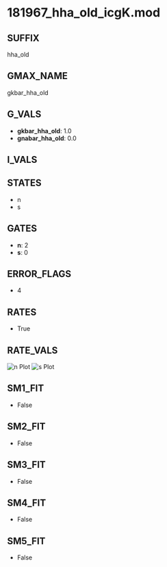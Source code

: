 # 181967_hha_old_icgK.mod

## SUFFIX

hha_old

## GMAX_NAME

gkbar_hha_old

## G_VALS

- **gkbar_hha_old**: 1.0
- **gnabar_hha_old**: 0.0

## I_VALS


## STATES

- n
- s

## GATES

- **n**: 2
- **s**: 0

## ERROR_FLAGS

- 4

## RATES

- True

## RATE_VALS

![n Plot](/Users/pbozelos/Dropbox/icg-Chai-Panos/supermodels/output_markdown_files/K/181967_hha_old_icgK.mod/images/n.png)
![s Plot](/Users/pbozelos/Dropbox/icg-Chai-Panos/supermodels/output_markdown_files/K/181967_hha_old_icgK.mod/images/s.png)

## SM1_FIT

- False

## SM2_FIT

- False

## SM3_FIT

- False

## SM4_FIT

- False

## SM5_FIT

- False

